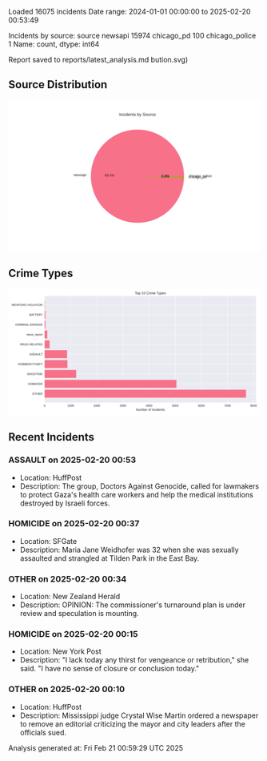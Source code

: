 
Loaded 16075 incidents
Date range: 2024-01-01 00:00:00 to 2025-02-20 00:53:49

Incidents by source:
source
newsapi           15974
chicago_pd          100
chicago_police        1
Name: count, dtype: int64

Report saved to reports/latest_analysis.md
bution.svg)

## Source Distribution
![Source Distribution](images/source_distribution.svg)

## Crime Types
![Crime Types](images/crime_types.svg)

## Recent Incidents

### ASSAULT on 2025-02-20 00:53
- Location: HuffPost
- Description: The group, Doctors Against Genocide, called for lawmakers to protect Gaza's health care workers and help the medical institutions destroyed by Israeli forces.


### HOMICIDE on 2025-02-20 00:37
- Location: SFGate
- Description: Maria Jane Weidhofer was 32 when she was sexually assaulted and strangled at Tilden Park in the East Bay.


### OTHER on 2025-02-20 00:34
- Location: New Zealand Herald
- Description: OPINION: The commissioner's turnaround plan is under review and speculation is mounting.


### HOMICIDE on 2025-02-20 00:15
- Location: New York Post
- Description: "I lack today any thirst for vengeance or retribution," she said. "I have no sense of closure or conclusion today."


### OTHER on 2025-02-20 00:10
- Location: HuffPost
- Description: Mississippi judge Crystal Wise Martin ordered a newspaper to remove an editorial criticizing the mayor and city leaders after the officials sued.

Analysis generated at: Fri Feb 21 00:59:29 UTC 2025
